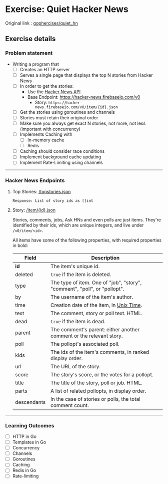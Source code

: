 # Exercise: Quiet Hacker News

Original link : [gophercises/quiet_hn](https://github.com/gophercises/quiet_hn)

## Exercise details

### Problem statement
- Writing a program that 
    - [ ] Creates an HTTP server
    - [ ] Serves a single page that displays the top N stories from Hacker News
    - [ ] In order to get the stories:
        - Use the [Hacker News API](https://github.com/HackerNews/API)
        - Base Endpoint: https://hacker-news.firebaseio.com/v0
            - Story: `https://hacker-news.firebaseio.com/v0/item/{id}.json`
    - [ ] Get the stories using goroutines and channels
    - [ ] Stories must retain their original order
    - [ ] Make sure you always get exact N stories, not more, not less (important with concurrency)
    - [ ] Implements Caching with 
        - [ ] In-memory cache 
        - [ ] Redis
    - [ ] Caching should consider race conditions
    - [ ] Implement background cache updating
    - [ ] Implement Rate-Limiting using channels

----

### Hacker News Endpoints

1. Top Stories: [/topstories.json](https://hacker-news.firebaseio.com/v0/topstories.json)
    ```
    Response: List of story ids as []int
    ```

1. Story: [/item/{id}.json](https://hacker-news.firebaseio.com/v0/item/8863.json)

    Stories, comments, jobs, Ask HNs and even polls are just items. They're identified by their ids, which are unique integers, and live under `/v0/item/<id>`.

    All items have some of the following properties, with required properties in bold:

    Field | Description
    ------|------------
    **id** | The item's unique id.
    deleted | `true` if the item is deleted.
    type | The type of item. One of "job", "story", "comment", "poll", or "pollopt".
    by | The username of the item's author.
    time | Creation date of the item, in [Unix Time](http://en.wikipedia.org/wiki/Unix_time).
    text | The comment, story or poll text. HTML.
    dead | `true` if the item is dead.
    parent | The comment's parent: either another comment or the relevant story.
    poll | The pollopt's associated poll.
    kids | The ids of the item's comments, in ranked display order.
    url | The URL of the story.
    score | The story's score, or the votes for a pollopt.
    title | The title of the story, poll or job. HTML.
    parts | A list of related pollopts, in display order.
    descendants | In the case of stories or polls, the total comment count.


---
### Learning Outcomes
- [ ] HTTP in Go
- [ ] Templates in Go
- [ ] Concurrency
- [ ] Channels
- [ ] Goroutines
- [ ] Caching
- [ ] Redis in Go
- [ ] Rate-limiting
